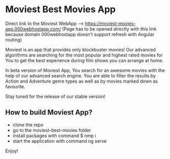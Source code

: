 # Moviest Best Movies App
Direct link to the Moviest WebApp --> https://moviest-movies-app.000webhostapp.com/
(Page has to be opened directly with this link because domain 000webhostapp doesn't support refresh with Angular routing)

Moviest is an app that provides only blockbuster movies! 
Our advanced algorithms are searching for the most popular 
and highest rated movies for You to get the best experience 
during film shows you can arrange at home.

In beta version of Moviest App, You search for an awesome movies with the help
of our advanced search engine. You are able to filter the results
by Action and Adventure genre types as well as by movies marked down 
as favourite. 

Stay tuned for the release of our stable version!

## How to build Moviest App?

- clone the repo
- go to the moviest-best-movies folder
- install packages with command $ nmp i
- start the application with command ng serve

Enjoy!
